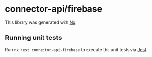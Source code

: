 # connector-api/firebase

This library was generated with [Nx](https://nx.dev).

## Running unit tests

Run `nx test connector-api-firebase` to execute the unit tests via [Jest](https://jestjs.io).

